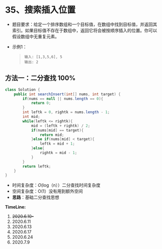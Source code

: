 # 35、搜索插入位置

- 题目要求：给定一个排序数组和一个目标值，在数组中找到目标值，并返回其索引。如果目标值不存在于数组中，返回它将会被按顺序插入的位置。你可以假设数组中无重复元素。

- 示例1：

  >```
  >输入: [1,3,5,6], 5
  >输出: 2
  >```

## 方法一：二分查找  100%

```java
class Solution {
    public int searchInsert(int[] nums, int target) {
        if(nums == null || nums.length == 0){
            return 0;
        }
        int leftk = 0, rightk = nums.length - 1;
        int mid;
        while(leftk <= rightk){
            mid = (leftk + rightk) / 2;
            if(nums[mid] == target){
                return mid;
            }else if(nums[mid] < target){
                leftk = mid + 1;
            }else{
                rightk = mid - 1;
            }
        }
        return leftk;
    }
}
```

- 时间复杂度：*O*(log（n））二分查找时间复杂度
- 空间复杂度：O(1）没有用到额外空间
- **思路**：基础二分查找思想

**TimeLine:**

1. ~~2020.6.10-~~
2. 2020.6.11
3. 2020.6.13
4. 2020.6.17
5. 2020.6.24
6. 2020.7.9